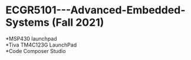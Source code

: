 # ECGR5101---Advanced-Embedded-Systems (Fall 2021)

*MSP430 launchpad <br>
*Tiva TM4C123G LaunchPad <br>
*Code Composer Studio <br>
